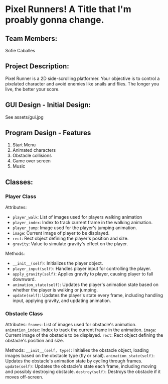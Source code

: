 # Pixel Runners! A Title that I'm proably gonna change. 

## Team Members: 
Sofie Caballes 

## Project Description: 
Pixel Runner is a 2D side-scrolling platformer. Your objective is to control a pixelated character and avoid enemies like snails and flies. The longer you live, the better your score. 

## GUI Design - Initial Design:
See assets/gui.jpg 

## Program Design - Features 
1. Start Menu
2. Animated characters
3. Obstacle collisions 
4. Game over screen 
5. Music 

## Classes: 
### Player Class 
Attributes: 
- `player_walk`: List of images used for players walking animation 
- `player_index`: Index to track current frame in the walking animation. 
- `player_jump`: Image used for the player's jumping animation. 
- `image`: Current image of player to be displayed. 
- `rect`: Rect object defining the player's position and size. 
- `gravity`: Value to simulate gravity's effect on the player. 

Methods: 
- `__init__(self)`: Initializes the player object. 
- `player_input(self)`: Handles player input for controlling the player. 
- `apply_gravity(self)`: Applies gravity to player, causing player to fall downward. 
- `animation_state(self)`: Updates the player's animation state based on whether the player is walking or jumping. 
- `update(self)`: Updates the player's state every frame, including handling input, applying gravity, and updating animation. 

### Obstacle Class 
Attributes: 
`frames`: List of images used for obstacle's animation.
`animation_index`: Index to track the current frame in the animation. 
`image`: Current image of the obstacle to be displayed. 
`rect`: Rect object defining the obstacle's position and size. 

Methods: 
`__init__(self, type)`: Initialies the obstacle object, loading images based on the obstacle type (fly or snail). 
`animation_state(self)`: Updates the obstacle's animation state by cycling through frames. 
`update(self)`: Updates the obstacle's state each frame, including moving and possibly destroying obstacle. 
`destroy(self)`: Destroys the obstacle if it moves off-screen. 

